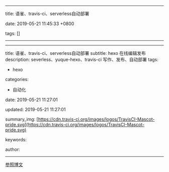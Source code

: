
---

title: 语雀、travis-ci、serverless自动部署

date: 2019-05-21 11:45:33 +0800

tags: []

---
---


title: 语雀、travis-ci、serverless自动部署
subtitle: hexo 在线编辑发布
description: severless、yuque-hexo、travis-ci 写作、发布、自动部署
tags:

- hexo

categories:
- 自动化

date: 2019-05-21 11:27:01

updated: 2019-05-21 11:27:01

summary_img: [https://cdn.travis-ci.org/images/logos/TravisCI-Mascot-pride.svg](https://cdn.travis-ci.org/images/logos/TravisCI-Mascot-pride.svg)

keywords:

author:

---

[参照博文]([https://segmentfault.com/a/1190000017797561?utm_source=tag-newest](https://segmentfault.com/a/1190000017797561?utm_source=tag-newest))

